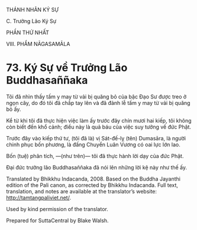 THÁNH NHÂN KÝ SỰ

C. Trưởng Lão Ký Sự

PHẦN THỨ NHẤT

VIII. PHẨM NĀGASAMĀLA

# 73\. Ký Sự về Trưởng Lão Buddhasaññaka

Tôi đã nhìn thấy tấm y may từ vải bị quăng bỏ của bậc Đạo Sư được treo ở ngọn cây, do đó tôi đã chắp tay lên và đã đảnh lễ tấm y may từ vải bị quăng bỏ ấy.

Kể từ khi tôi đã thực hiện việc làm ấy trước đây chín mươi hai kiếp, tôi không còn biết đến khổ cảnh; điều này là quả báu của việc suy tưởng về đức Phật.

Trước đây vào kiếp thứ tư, (tôi đã là) vị Sát-đế-lỵ (tên) Dumasāra, là người chinh phục bốn phương, là đấng Chuyển Luân Vương có oai lực lớn lao.

Bốn (tuệ) phân tích, ―(như trên)― tôi đã thực hành lời dạy của đức Phật.

Đại đức trưởng lão Buddhasaññaka đã nói lên những lời kệ này như thế ấy.

Translated by Bhikkhu Indacanda, 2008. Based on the Buddha Jayanthi edition of the Pali canon, as corrected by Bhikkhu Indacanda. Full text, translation, and notes are available at the translator’s website: http://tamtangpaliviet.net/.

Used by kind permission of the translator.

Prepared for SuttaCentral by Blake Walsh.